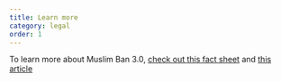 ```yaml
---
title: Learn more
category: legal
order: 1
---
```


To learn more about Muslim Ban 3.0, [check out this fact sheet](/images/documents/2017.09.25_Ban-3.0-Fact-Sheet_Final.pdf) and [this article](https://medium.com/@shobawadhia/supreme-court-issues-orders-on-ban-3-0-what-this-means-db7c8e83c04c)

